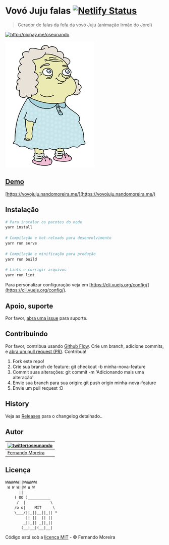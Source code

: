 # Vovó Juju falas [![Netlify Status](https://api.netlify.com/api/v1/badges/b582c17c-f68c-45ea-80bc-1d00ca3d43a8/deploy-status)](https://app.netlify.com/sites/vovojuju/deploys)

> Gerador de falas da fofa da vovó Juju (animação Irmão do Jorel)

<a href="https://picpay.me/oseunando">
  <img src="https://img.shields.io/badge/Pague%20um%20caf%C3%A9-R%24%205%2C00-blue.svg" alt="http://picpay.me/oseunando">
</a>

![Vovó Juju falas](/src/assets/vovo.png)

## [Demo](https://vovojuju.nandomoreira.me/)

[https://vovojuju.nandomoreira.me/](https://vovojuju.nandomoreira.me/)

## Instalação

```sh
# Para instalar os pacotes do node
yarn install

# Compilação e hot-reloads para desenvolvimento
yarn run serve

# Compilação e minificação para produção
yarn run build

# Lints e corrigir arquivos
yarn run lint
```

Para personalizar configuração veja em [https://cli.vuejs.org/config/](https://cli.vuejs.org/config/).

## Apoio, suporte

Por favor, [abra uma issue](https://github.com/nandomoreirame/readme-boilerplate/issues/new) para suporte.

## Contribuindo

Por favor, contribua usando [Github Flow](https://guides.github.com/introduction/flow/). Crie um branch, adicione commits, e [abra um pull request (PR)](https://github.com/nandomoreirame/readme-boilerplate/compare?expand=1).
Contribua!

1. Fork este repo!
2. Crie sua branch de feature: git checkout -b minha-nova-feature
3. Commit suas alterações: git commit -m 'Adicionando mais uma alteração'
4. Envie sua branch para sua origin: git push origin minha-nova-feature
5. Envie um pull request :D

## History

Veja as [Releases](../../releases) para o changelog detalhado..

## Autor

| [![twitter/oseunando](https://avatars6.githubusercontent.com/u/1318271?v=4&s=120)](http://twitter.com/oseunando "Siga @oseunando no Twitter") |
| --------------------------------------------------------------------------------------------------------------------------------------------- |
| [Fernando Moreira](http://twitter.com/oseunando)                                                                                              |

## Licença

```
WWWWWW||WWWWWW
 W W W||W W W
      ||
    ( OO )__________
     /  |           \
    /o o|    MIT     \
    \___/||_||__||_|| *
         || ||  || ||
        _||_|| _||_||
       (__|__|(__|__|
```

Código está sob a [licença MIT](/LICENSE) - © Fernando Moreira

